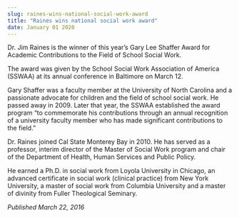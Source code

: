 ```yaml
---
slug: raines-wins-national-social-work-award
title: "Raines wins national social work award"
date: January 01 2020
---
```


 
<p>
  Dr. Jim Raines is the winner of this year’s Gary Lee Shaffer Award for
  Academic Contributions to the Field of School Social Work.
</p>
<p>
  The award was given by the School Social Work Association of America
  &#40;SSWAA&#41; at its annual conference in Baltimore on March 12.
</p>
<p>
  Gary Shaffer was a faculty member at the University of North Carolina and a
  passionate advocate for children and the field of school social work. He
  passed away in 2009. Later that year, the SSWAA established the award program
  “to commemorate his contributions through an annual recognition of a
  university faculty member who has made significant contributions to the
  field.”
</p>
<p>
  Dr. Raines joined Cal State Monterey Bay in 2010. He has served as a
  professor, interim director of the Master of Social Work program and chair of
  the Department of Health, Human Services and Public Policy.
</p>
<p>
  He earned a Ph.D. in social work from Loyola University in Chicago, an
  advanced certificate in social work &#40;clinical practice&#41; from New York
  University, a master of social work from Columbia University and a master of
  divinity from Fuller Theological Seminary.
</p>
<p><em>Published March 22, 2016</em></p>
 
